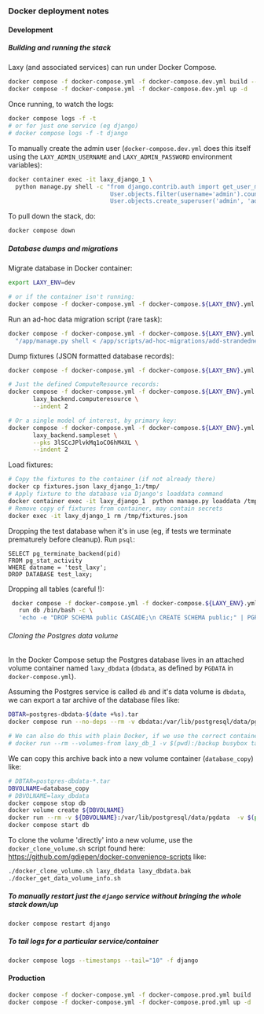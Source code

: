 ### Docker deployment notes

#### Development

##### Building and running the stack

Laxy (and associated services) can run under Docker Compose.

```bash
docker compose -f docker-compose.yml -f docker-compose.dev.yml build --build-arg GIT_COMMIT=$(git log -1 --format=%H)
docker compose -f docker-compose.yml -f docker-compose.dev.yml up -d
```

Once running, to watch the logs:
```bash
docker compose logs -f -t
# or for just one service (eg django)
# docker compose logs -f -t django
```

To manually create the admin user (`docker-compose.dev.yml` does this itself using
the `LAXY_ADMIN_USERNAME` and `LAXY_ADMIN_PASSWORD` environment variables):

```bash
docker container exec -it laxy_django_1 \
  python manage.py shell -c "from django.contrib.auth import get_user_model; User = get_user_model(); \
                             User.objects.filter(username='admin').count() or \
                             User.objects.create_superuser('admin', 'admin@example.com', 'adminpass')"
```

To pull down the stack, do:
```bash
docker compose down
```

##### Database dumps and migrations

Migrate database in Docker container:
```bash
export LAXY_ENV=dev

# or if the container isn't running:
docker compose -f docker-compose.yml -f docker-compose.${LAXY_ENV}.yml run django python manage.py migrate
```

Run an ad-hoc data migration script (rare task):
```bash
docker compose -f docker-compose.yml -f docker-compose.${LAXY_ENV}.yml exec django /bin/bash -c \
  "/app/manage.py shell < /app/scripts/ad-hoc-migrations/add-strandedness-metadata.py"
```

Dump fixtures (JSON formatted database records):
```bash
docker compose -f docker-compose.yml -f docker-compose.${LAXY_ENV}.yml run django python manage.py dumpdata --indent 2

# Just the defined ComputeResource records:
docker compose -f docker-compose.yml -f docker-compose.${LAXY_ENV}.yml run django python manage.py dumpdata \
       laxy_backend.computeresource \
       --indent 2

# Or a single model of interest, by primary key:
docker compose -f docker-compose.yml -f docker-compose.${LAXY_ENV}.yml run django python manage.py dumpdata \
       laxy_backend.sampleset \
       --pks 3lSCcJPlvkMq1oCO6hM4XL \
       --indent 2
```

Load fixtures:
```bash
# Copy the fixtures to the container (if not already there)
docker cp fixtures.json laxy_django_1:/tmp/
# Apply fixture to the database via Django's loaddata command
docker container exec -it laxy_django_1  python manage.py loaddata /tmp/fixtures.json
# Remove copy of fixtures from container, may contain secrets
docker exec -it laxy_django_1 rm /tmp/fixtures.json
```

Dropping the test database when it's in use (eg, if tests we terminate prematurely before cleanup). 
Run `psql`:
```postgresql
SELECT pg_terminate_backend(pid)
FROM pg_stat_activity
WHERE datname = 'test_laxy';
DROP DATABASE test_laxy;
```

Dropping all tables (careful !):
```bash
 docker compose -f docker-compose.yml -f docker-compose.${LAXY_ENV}.yml \
   run db /bin/bash -c \
   'echo -e "DROP SCHEMA public CASCADE;\n CREATE SCHEMA public;" | PGPASSWORD=postgres psql -h db -p 5432 -w postgres postgres'
```

###### Cloning the Postgres data volume

In the Docker Compose setup the Postgres database lives in an attached volume container
named `laxy_dbdata` (`dbdata`, as defined by `PGDATA` in `docker-compose.yml`).

Assuming the Postgres service is called `db` and it's data volume is `dbdata`,
we can export a tar archive of the database files like:

```bash
DBTAR=postgres-dbdata-$(date +%s).tar
docker compose run --no-deps --rm -v dbdata:/var/lib/postgresql/data/pgdata -v $(pwd):/backup db tar cvf /backup/${DBTAR} /var/lib/postgresql/data/pgdata

# We can also do this with plain Docker, if we use the correct container name (eg laxy_db_1_*)
# docker run --rm --volumes-from laxy_db_1 -v $(pwd):/backup busybox tar cvf /backup/${DBTAR} /var/lib/postgresql/data/pgdata
```

We can copy this archive back into a new volume container (`database_copy`) like:

```bash
# DBTAR=postgres-dbdata-*.tar
DBVOLNAME=database_copy
# DBVOLNAME=laxy_dbdata
docker compose stop db
docker volume create ${DBVOLNAME}
docker run --rm -v ${DBVOLNAME}:/var/lib/postgresql/data/pgdata  -v $(pwd):/backup busybox tar xvf /backup/${DBTAR}
docker compose start db
```

To clone the volume 'directly' into a new volume, use the 
`docker_clone_volume.sh` script found here: https://github.com/gdiepen/docker-convenience-scripts like:

```bash
./docker_clone_volume.sh laxy_dbdata laxy_dbdata.bak
./docker_get_data_volume_info.sh
```


##### To manually restart just the `django` service without bringing the whole stack down/up
```bash
docker compose restart django
```

##### To tail logs for a particular service/container
```bash
docker compose logs --timestamps --tail="10" -f django
```

#### Production

```bash
docker compose -f docker-compose.yml -f docker-compose.prod.yml build
docker compose -f docker-compose.yml -f docker-compose.prod.yml up -d
```

